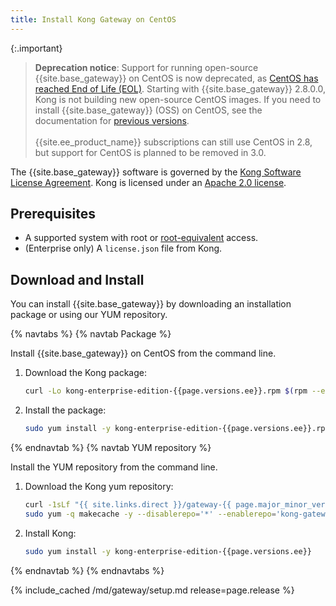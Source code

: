 ```yaml
---
title: Install Kong Gateway on CentOS
---
```


{:.important}
> **Deprecation notice**: Support for running open-source {{site.base_gateway}} on
CentOS is now deprecated, as [CentOS has reached End of Life (EOL)](https://www.centos.org/centos-linux-eol/).
Starting with {{site.base_gateway}} 2.8.0.0, Kong is not building new open-source CentOS images.
> If you need to install {{site.base_gateway}} (OSS) on CentOS, see the documentation for
[previous versions](/gateway/2.7.x/install-and-run/centos/).
> <br><br>
> {{site.ee_product_name}} subscriptions can still use CentOS in 2.8, but support
for CentOS is planned to be removed in 3.0.

The {{site.base_gateway}} software is governed by the
[Kong Software License Agreement](https://konghq.com/kongsoftwarelicense).
Kong is licensed under an
[Apache 2.0 license](https://github.com/Kong/kong/blob/master/LICENSE).

## Prerequisites

* A supported system with root or [root-equivalent](/gateway/{{page.release}}/plan-and-deploy/kong-user/) access.
* (Enterprise only) A `license.json` file from Kong.

## Download and Install

You can install {{site.base_gateway}} by downloading an installation package or
using our YUM repository.

{% navtabs %}
{% navtab Package %}

Install {{site.base_gateway}} on CentOS from the command line.

1. Download the Kong package:

    ```bash
    curl -Lo kong-enterprise-edition-{{page.versions.ee}}.rpm $(rpm --eval {{ site.links.direct }}/gateway-{{ page.major_minor_version }}/rpm/el/%{centos_ver}/x86_64/kong-enterprise-edition-{{page.versions.ee}}.el%{centos_ver}.noarch.rpm)
    ```

2. Install the package:

    ```bash
    sudo yum install -y kong-enterprise-edition-{{page.versions.ee}}.rpm
    ```

{% endnavtab %}
{% navtab YUM repository %}

Install the YUM repository from the command line.

1. Download the Kong yum repository:
    ```bash
    curl -1sLf "{{ site.links.direct }}/gateway-{{ page.major_minor_version }}/config.rpm.txt?distro=el&codename=$(rpm --eval '%{rhel}')" | sudo tee /etc/yum.repos.d/kong-gateway-{{ page.major_minor_version }}.repo
    sudo yum -q makecache -y --disablerepo='*' --enablerepo='kong-gateway-{{ page.major_minor_version }}'
    ```

2. Install Kong:

    ```bash
    sudo yum install -y kong-enterprise-edition-{{page.versions.ee}}
    ```

{% endnavtab %}
{% endnavtabs %}

<!-- Setup content shared between all Linux installation topics: Amazon Linux, CentOS, Ubuntu, and RHEL.
Includes the following sections: Setup configs, Using a database, Using a yaml declarative config file,
Using a yaml declarative config file, Verify install, Enable and configure Kong Manager, Enable Dev Portal,
Support, and Next Steps.
Located in the app/_includes/md/gateway folder.
See https://docs.konghq.com/contributing/includes/ for more information about using includes in this project.
-->

{% include_cached /md/gateway/setup.md release=page.release %}

